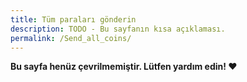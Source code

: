 ```yaml
---
title: Tüm paraları gönderin
description: TODO - Bu sayfanın kısa açıklaması.
permalink: /Send_all_coins/
---
```


**Bu sayfa henüz çevrilmemiştir. Lütfen yardım edin! ❤**
